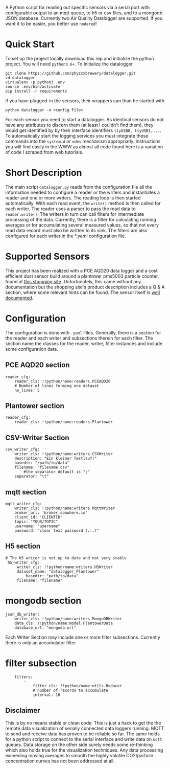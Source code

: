 A Python script for reading out specific sensors via a serial port with configurable output to an mqtt queue, to h5 or csv files, and to a mongodb JSON database. Currently two Air Quality Datalogger are supported. If you want it to be easier, you better use `nodered`!

# Quick Start
To set up the project locally download this rep and initialize the python project. You will need `python3.6+`. To initialize the datalogger
```
git clone https://github.com/phyzzxbrewery/datalogger.git
cd datalogger
virtualenv -p python3 .env
source .env/bin/activate
pip install -r requirements
```    
If you have plugged-in the sensors, their wrappers can than be started with

    python datalogger -o <config File>
    
For each sensor you need to start a datalogger. As identical sensors do not have any attributes to discern them (at least I couldn't find them), they would get identified by by their interface identifiers `ttyUSB0, ttyUSB1,...`. To automatically start the logging services you must integrate these commands into the `system.d` or `udev` mechanism appropriatly. Instructions you will find easily in the WWW as almost all code found here is a variation of code I scraped from web tutorials.

# Short Description
The main script `datalogger.py` reads from the configuration file all the information needed to configure a reader or the writers and instantiates a reader and one or more writers. The reading loop is then started automatically. With each read event, the `write()` method is then called for each writer. The reader uses a parser to pass the read data to `reader.write()`. The writers in turn can call filters for intermediate processing of the data. Currently, there is a filter for calculating running averages or for accumulating several measured values, so that not every read data record must also be written to its sink. The filters are also configured for each writer in the *.yaml configuration file.

# Supported Sensors
This project has been realized with a PCE AQD20 data logger and a cost efficient dust sensor build around a plantower pms5003 particle counter, found at [this shopping site](https://m.banggood.com/PM1_0-PM2_5-PM10-Detector-Module-Air-Quality-Dust-Sensor-Tester-Detector-Support-Export-Data-Monitoring-Home-Office-Car-Tools-p-1615550.html?akmClientCountry=DE&utm_design=18&utm_email=1602254740_2324&utm_source=emarsys&utm_medium=Shipoutinform190813&utm_campaign=trigger-logistics&utm_content=Gakki&sc_src=email_2671705&sc_eh=2523af32c8b7c74e1&sc_llid=24696974&sc_lid=104858042&sc_uid=ud9BBoFZXw&cur_warehouse=CZ). Unfortunately, this came without any documentation but the shopping site's product description includes a Q & A section, where some relevant hints can be found. The sensor itself is [well documented](https://www.aqmd.gov/docs/default-source/aq-spec/resources-page/plantower-pms5003-manual_v2-3.pdf).

# Configuration
The configuration is done with `.yaml`-files. Generally, there is a section for the reader and each writer and subsections therein for each filter. The section name the classes for the reader, writer, filter instances and include some configuration data.
## PCE AQD20 section
```
reader_cfg:
    reader_cls: !!python/name:readers.PCEAQD20
    # Number of lines forming one dataset
    no_lines: 5
```
## Plantower section
```
reader_cfg:
    reader_cls: !!python/name:readers.Plantower 
```
## CSV-Writer Section
```
csv_writer_cfg:
    writer_cls: !!python/name:writers.CSVWriter
    description: "Ein kleiner Testlauf!"
    basedir: "/path/to/data"
    filename: "filename.csv"
		#the separator default is ";"
    separator: "\t"
```

## mqtt section
```
mqtt_writer_cfg:
    writer_cls: !!python/name:writers.MqttWriter
    broker_url: 'broker.somwhere.io'
    client_id: 'CLIENTID'
    topic: "YOUR/TOPIC"
    username: "username"
    password: "clear text password (...)"
```
## H5 section
```
# The h5 writer is not up to date and not very stable
 h5_writer_cfg:
     writer_cls: !!python/name:writers.H5Writer
     dataset_name: "datalogger_Plantower"
		 basedir: "path/to/data"
     filename: "filename"
```
# mongodb section
```
json_db_writer:
    writer_cls: !!python/name:writers.MongoDBWriter
    data_cls: !!python/name:model.PlantowerData
    database_url: "mongodb.url"
```

Each Writer Section may include one or more filter subsections. Currently there is only an accumulator filter
# filter subsection
```
	filters:
		- 
			filter_cls: !!python/name:utils.Reducer
			# number of records to accumulate
			interval: 10 
```

## Disclaimer
This is by no means stable or clean code. This is just a hack to get the the remote data visualization of serially connected data loggers running. MQTT to send and receive data has proven to be reliable so far. The same holds for a python script to connect to the serial interface and write data on `mqtt` queues. Data storage on the other side surely needs some re-thinking which also holds true for the visualization techniques. Any data processing exceeding moving averages to smooth the highly volatile CO2/particle concentration curves has not been addressed at all. 
